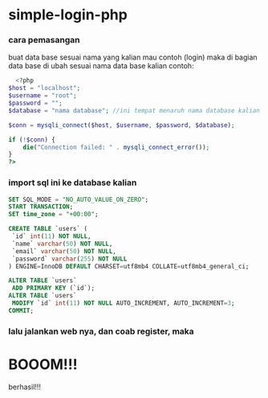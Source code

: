 # simple-login-php


### cara pemasangan 
buat data base sesuai nama yang kalian mau contoh (login)
maka di bagian data base di ubah sesuai nama data base kalian
contoh: 

```php
  <?php
$host = "localhost";
$username = "root";
$password = "";
$database = "nama database"; //ini tempat menaruh nama database kalian

$conn = mysqli_connect($host, $username, $password, $database);

if (!$conn) {
    die("Connection failed: " . mysqli_connect_error());
}
?>
 ```
 
 ### import sql ini ke database kalian
 ```sql
 SET SQL_MODE = "NO_AUTO_VALUE_ON_ZERO";
START TRANSACTION;
SET time_zone = "+00:00";

CREATE TABLE `users` (
  `id` int(11) NOT NULL,
  `name` varchar(50) NOT NULL,
  `email` varchar(50) NOT NULL,
  `password` varchar(255) NOT NULL
) ENGINE=InnoDB DEFAULT CHARSET=utf8mb4 COLLATE=utf8mb4_general_ci;

ALTER TABLE `users`
  ADD PRIMARY KEY (`id`);
ALTER TABLE `users`
  MODIFY `id` int(11) NOT NULL AUTO_INCREMENT, AUTO_INCREMENT=3;
COMMIT;


 ```
 
 
 ### lalu jalankan web nya, dan coab register, maka <h1>BOOOM!!!</h1> berhasil!!!
